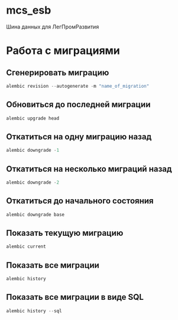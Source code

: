 # mcs_esb
Шина данных для ЛегПромРазвития

# Работа с миграциями
## Сгенерировать миграцию
```python
alembic revision --autogenerate -m "name_of_migration" 
```
## Обновиться до последней миграции
```python
alembic upgrade head
```
## Откатиться на одну миграцию назад
```python
alembic downgrade -1
```
## Откатиться на несколько миграций назад
```python
alembic downgrade -2
```
## Откатиться до начального состояния
```python
alembic downgrade base
```
## Показать текущую миграцию
```python
alembic current
```
## Показать все миграции
```python
alembic history
```
## Показать все миграции в виде SQL
```python
alembic history --sql
```

